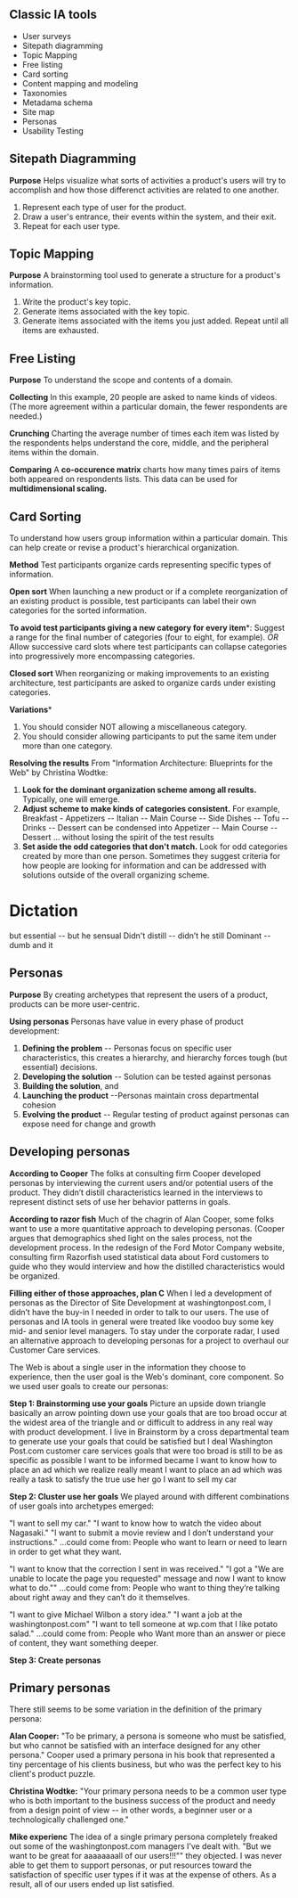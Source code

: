## Classic IA tools

- User surveys
- Sitepath diagramming
- Topic Mapping
- Free listing
- Card sorting
- Content mapping and modeling
- Taxonomies
- Metadama schema
- Site map
- Personas
- Usability Testing


## Sitepath Diagramming


**Purpose**
Helps visualize what sorts of activities a product's users will try to accomplish and how those differenct activities are related to one another.

1. Represent each type of user for the product.
2. Draw a user's entrance, their events within the system, and their exit.
3. Repeat for each user type.

## Topic Mapping

**Purpose**
A brainstorming tool used to generate a structure for a product's information.

1. Write the product's key topic.
2. Generate items associated with the key topic.
3. Generate items associated with the items you just added. Repeat until all items are exhausted.


## Free Listing

**Purpose**
To understand the scope and contents of a domain.

**Collecting**
In this example, 20 people are asked to name kinds of videos. (The more agreement within a particular domain, the fewer respondents are needed.)

**Crunching**
Charting the average number of times each item was listed by the respondents helps understand the core, middle, and the peripheral items within the domain.

**Comparing**
A **co-occurence matrix** charts how many times pairs of items both appeared on respondents lists. This data can be used for **multidimensional scaling.**


## Card Sorting

To understand how users group information within a particular domain. This can help create or revise a product's hierarchical organization.


**Method**
Test participants organize cards representing specific types of information.

**Open sort**
When launching a new product or if a complete reorganization of an existing product is possible, test participants can label their own categories for the sorted information.

**To avoid test participants giving a new category for every item***:
Suggest a range for the final number of categories (four to eight, for example).
*OR*
Allow successive card slots where test participants can collapse categories into progressively more encompassing categories.

**Closed sort**
When reorganizing or making improvements to an existing architecture, test participants are asked to organize cards under existing categories.

**Variations***
1. You should consider NOT allowing a miscellaneous category.
2. You should consider allowing participants to put the same item under more than one category.

**Resolving the results**
From "Information Architecture: Blueprints for the Web" by Christina Wodtke: 

1. **Look for the dominant organization scheme among all results.** Typically, one will emerge.
2. **Adjust scheme to make kinds of categories consistent.** For example, Breakfast - Appetizers -- Italian -- Main Course -- Side Dishes -- Tofu -- Drinks -- Dessert can be condensed into Appetizer -- Main Course -- Dessert ... without losing the spirit of the test results
3. **Set aside the odd categories that don't match.** Look for odd categories created by more than one person. Sometimes they suggest criteria for how people are looking for information and can be addressed with solutions outside of the overall organizing scheme.



# Dictation

but essential -- but he sensual
Didn't distill -- didn’t he still
Dominant -- dumb and it


## Personas




**Purpose**
By creating archetypes that represent the users of a product, products can be more user-centric.

**Using personas**
Personas have value in every phase of product development:

1. **Defining the problem** -- Personas focus on specific user characteristics, this creates a hierarchy, and hierarchy forces tough (but essential) decisions.
2. **Developing the solution** -- Solution can be tested against personas
3. **Building the solution**, and
4. **Launching the product** --Personas maintain cross departmental cohesion
5. **Evolving the product** -- Regular testing of product against personas can expose need for change and growth

## Developing personas

**According to Cooper**
The folks at consulting firm Cooper developed personas by interviewing the current users and/or potential users of the product. They didn’t distill characteristics learned in the interviews to represent distinct sets of use her behavior patterns in goals.

**According to razor fish**
Much of the chagrin of Alan Cooper, some folks want to use a more quantitative approach to developing personas. (Cooper argues that demographics shed light on the sales process, not the development process. In the redesign of the Ford Motor Company website, consulting firm Razorfish used statistical data about Ford customers to guide who they would interview and how the distilled characteristics would be organized.

**Filling either of those approaches, plan C**
When I led a development of personas as the Director of Site Development at washingtonpost.com, I didn’t have the buy-in I needed in order to talk to our users. The use of personas and IA tools in general were treated like voodoo buy some key mid- and senior level managers. To stay under the corporate radar, I used an alternative approach to developing personas for a project to overhaul our Customer Care services.

The Web is about a single user in the information they choose to experience, then the user goal is the Web's dominant, core component. So we used user goals to create our personas:

**Step 1: Brainstorming use your goals**
Picture an upside down triangle basically an arrow pointing down use your goals that are too broad occur at the widest area of the triangle and or difficult to address in any real way with product development. I live in Brainstorm by a cross departmental team to generate use your goals that could be satisfied but I deal Washington Post.com customer care services goals that were too broad is still to be as specific as possible I want to be informed became I want to know how to place an ad which we realize really meant I want to place an ad which was really a task to satisfy the true use her go I want to sell my car

**Step 2: Cluster use her goals**
We played around with different combinations of user goals into archetypes emerged:

"I want to sell my car."
"I want to know how to watch the video about Nagasaki."
"I want to submit a movie review and I don’t understand your instructions."
...could come from: 
People who want to learn or need to learn in order to get what they want.


"I want to know that the correction I sent in was received." 
"I got a "We are unable to locate the page you requested" message and now I want to know what to do."" 
...could come from:
People who want to thing they’re talking about right away and they can’t do it themselves.

"I want to give Michael Wilbon a story idea."
"I want a job at the washingtonpost.com"
"I want to tell someone at wp.com that I like potato salad." 
...could come from: 
People who Want more than an answer or piece of content, they want something deeper.

**Step 3: Create personas**

## Primary personas

There still seems to be some variation in the definition of the primary persona:

**Alan Cooper:** "To be primary, a persona is someone who must be satisfied, but who cannot be satisfied with an interface designed for any other persona."  Cooper used a primary persona in his book that represented a tiny percentage of his clients business, but who was the perfect key to his client's product puzzle.

**Christina Wodtke:** "Your primary persona needs to be a common user type who is both important to the business success of the product and needy from a design point of view -- in other words, a beginner user or a technologically challenged one."

**Mike experienc** The idea of a single primary persona completely freaked out some of the washingtonpost.com managers I’ve dealt with. "But we want to be great for aaaaaaaall of our users!!!"" they objected. I was never able to get them to support personas, or put resources toward the satisfaction of specific user types if it was at the expense of others. As a result, all of our users ended up list satisfied.


















